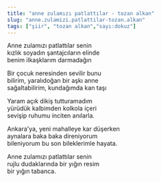 ```yaml
---
title: "anne zulamızı patlattılar - tozan alkan"
slug: "anne.zulamizi.patlattilar-tozan.alkan"
tags: ["şiir", "tozan alkan","sayı:dokuz"]
---
```


Anne zulamızı patlattılar senin  
kızlık soyadın şantajcıların elinde\
benim ilkaşklarım darmadağın

Bir çocuk neresinden sevilir bunu\
bilirim, yaralıdoğan bir aşkı anne\
sağaltabilirim, kundağımda kan taşı

Yaram açık dikiş tutturamadım\
yürüdük kalbimden kolkola içeri\
sevişip ruhumu inciten anılarla.

Ankara'ya, yeni mahalleye kar düşerken\
aynalara baka baka direniyorum\
bileniyorum bu son bileklerimle hayata.

Anne zulamızı patlattılar senin\
rujlu dudaklarında bir yığın resim\
bir yığın tabanca.
